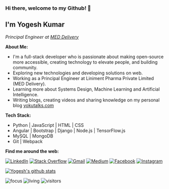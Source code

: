 ### Hi there, welcome to my Github! 👋

<h2> I'm Yogesh Kumar</h2>
<p><em>Principal Engineer at <a target="_blank" href="https://www.linkedin.com/company/meddelivery/">MED Delivery</a></em></p>

<b>About Me:</b><br/>
- I'm a full-stack developer who is passionate about making open-source more accessible, creating technology to elevate people, and building community.
- Exploring new technologies and developing solutions on web.
- Working as a Principal Engineer at Liniment Pharma Private Limited (MED Delivery).
- Learning more about Systems Design, Machine Learning and Artificial Intelligence.
- Writing blogs, creating videos and sharing knowledge on my personal blog <a target="_blank" href="https://www.yokutalks.com">yokutalks.com</a>

<b>Tech Stack:</b><br/>
- Python | JavaScript | HTML | CSS
- Angular | Bootstrap | Django | Node.js | TensorFlow.js
- MySQL | MongoDB
- Git | Webpack

<p><b>Find me around the web:</b></p>
<p>
<a href="https://www.linkedin.com/in/yoku2010/" target="_blank"><img src="https://img.shields.io/badge/LinkedIn-%230077B5.svg?&style=flat-square&logo=linkedin&logoColor=white" alt="LinkedIn"></a>
<a href="https://stackoverflow.com/users/707869/yoku2010?tab=profile" target="_blank"><img src="https://img.shields.io/badge/-Stack%20Overflow-222222?style=flat-square&logo=stack-overflow&logoColor=white" alt="Stack Overflow"></a>
<a href="mailto:yoku2010@gmail.com" target="_blank"><img src="https://img.shields.io/badge/-Gmail-c14438?style=flat-square&logo=Gmail&logoColor=white" alt="Gmail"></a>
<a href="https://medium.com/@yoku2010" target="_blank"><img src="https://img.shields.io/badge/-Medium-000?style=flat-square&logo=Medium&logoColor=white" alt="Medium"></a>
<a href="https://www.facebook.com/yoku2010/" target="_blank"><img src="https://img.shields.io/badge/Instagram-%23E4405F.svg?&style=flat-square&logo=instagram&logoColor=white" alt="Facebook"></a>
<a href="https://www.instagram.com/yoku_2010/" target="_blank"><img src="https://img.shields.io/badge/-Facebook-3b5998?style=flat-square&labelColor=3b5998&logo=facebook&logoColor=white" alt="Instagram"></a>
</p>

[![Yogesh's github stats](https://github-readme-stats.vercel.app/api?username=yoku2010&show_icons=true)](https://github.com/yoku2010)

![focus](https://img.shields.io/badge/focus-frontend-brightgreen)
![living](https://img.shields.io/badge/living-india-3c9)
![visitors](https://windard-visitor-badge.glitch.me/badge?page_id=yoku2010.github.profile)
